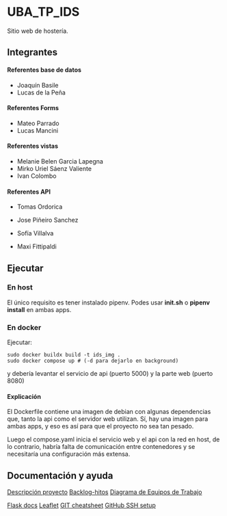 # UBA_TP_IDS
Sitio web de hostería.

## Integrantes

#### Referentes base de datos
- Joaquín Basile
- Lucas de la Peña

#### Referentes Forms
- Mateo Parrado
- Lucas Mancini

#### Referentes vistas
- Melanie Belen Garcia Lapegna
- Mirko Uriel Sáenz Valiente
- Ivan Colombo

#### Referentes API
- Tomas Ordorica

- Jose Piñeiro Sanchez
- Sofía Villalva
- Maxi Fittipaldi


## Ejecutar

### En host
El único requisito es tener instalado pipenv.
Podes usar **init.sh** o **pipenv install** en
ambas apps.

### En docker
Ejecutar:
```
sudo docker buildx build -t ids_img .
sudo docker compose up # (-d para dejarlo en background)
```
y debería levantar el servicio de api (puerto 5000) y la parte web (puerto 8080)

#### Explicación
El Dockerfile contiene una imagen de debian con algunas dependencias que,
tanto la api como el servidor web utilizan. Sí, hay una imagen para ambas apps, y eso es
así para que el proyecto no sea tan pesado.

Luego el compose.yaml inicia el servicio web y el api con la red en host, de lo contrario,
habría falta de comunicación entre contenedores y se necesitaría una configuración más extensa.


## Documentación y ayuda
[Descripción proyecto](https://docs.google.com/document/d/1mb9RKfqSAJfvnvmGMwoJfzLQW7B9jlwTmD1y_JOt8-A/edit?usp=sharing)
[Backlog-hitos](https://docs.google.com/document/d/1R4y3L9an2E5DqzXhLTx_3DH_y7Y3vlkNs5IGeWhuxcY/edit?usp=sharing)
[Diagrama de Equipos de Trabajo](https://lucid.app/lucidchart/0f51fec8-f261-472e-b8aa-eda9c11165a8/edit?viewport_loc=1336%2C-162%2C3282%2C1461%2C0_0&invitationId=inv_fb9dc69a-cd15-4fab-ba45-fca009497494)

[Flask docs](https://flask.palletsprojects.com/en/3.0.x/)
[Leaflet](https://leafletjs.com/examples.html)
[GIT cheatsheet](https://education.github.com/git-cheat-sheet-education.pdf)
[GitHub SSH setup](https://docs.github.com/en/authentication/connecting-to-github-with-ssh)


